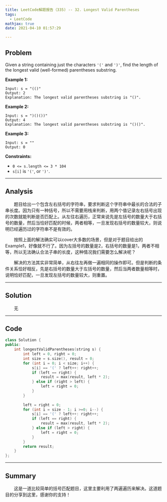 ```yaml
---
title: LeetCode解题报告（335) -- 32. Longest Valid Parentheses
tags:
  - LeetCode
mathjax: true
date: 2021-04-10 01:57:29

---
```


## Problem

Given a string containing just the characters `'('` and `')'`, find the length of the longest valid (well-formed) parentheses substring.

<!-- more -->

**Example 1:**

```
Input: s = "(()"
Output: 2
Explanation: The longest valid parentheses substring is "()".
```

**Example 2:**

```
Input: s = ")()())"
Output: 4
Explanation: The longest valid parentheses substring is "()()".
```

**Example 3:**

```
Input: s = ""
Output: 0
```

**Constraints:**

- `0 <= s.length <= 3 * 104`
- `s[i]` is `'('`, or `')'`.

------

## Analysis

&emsp;&emsp;题目给出一个包含左右括号的字符串，要求判断这个字符串中最长的合法的子串长度。因为只有一种括号，所以不需要用栈来判断，用两个值记录左右括号出现的次数就能判断是否匹配上。从左往右遍历，正常来说先是左括号的数量大于右括号的数量，然后当恰好匹配的时候，两者相等，一旦发现右括号的数量较大，则说明已经遍历过的字符串不是有效的。

&emsp;&emsp;按照上面的解法确实可以cover大多数的场景，但是对于题目给出的Example1，好像就不行了。因为左括号的数量是2，右括号的数量是1，两者不相等，所以无法确认合法子串的长度，这种情况我们需要怎么解决呢？

&emsp;&emsp;解决的方法其实非常简单，从右往左再做一遍相同的操作即可。但是判断的条件关系恰好相反，先是右括号的数量大于左括号的数量，然后当两者数量相等时，说明恰好匹配，一旦发现左括号的数量较大，则重置。

------

## Solution

&emsp;&emsp;无

------

## Code

```c++
class Solution {
public:
    int longestValidParentheses(string s) {
        int left = 0, right = 0;
        int size = s.size(), result = 0;
        for (int i = 0; i < size; i++) {
            s[i] == '(' ? left++: right++;
            if (left == right) {
                result = max(result, left * 2);
            } else if (right > left) {
                left = right = 0;
            }
        }
        
        left = right = 0;
        for (int i = size - 1; i >=0; i--) {
            s[i] == '(' ? left++: right++;
            if (left == right) {
                result = max(result, left * 2);
            } else if (left > right) {
                left = right = 0;
            }
        }
        return result;
    }
};
```

------

## Summary

&emsp;&emsp;这是一道比较简单的括号匹配题目，这里主要利用了两遍遍历来解决。这道题目的分享到这里，感谢你的支持！
